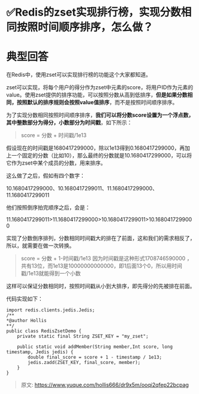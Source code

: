 # ✅Redis的zset实现排行榜，实现分数相同按照时间顺序排序，怎么做？


# 典型回答

在Redis中，使用zset可以实现排行榜的功能这个大家都知道。

zset可以实现，将每个用户的得分作为zset中元素的score，将用户ID作为元素的value。使用zset提供的排序功能，可以按照分数从高到低排序，**但是如果分数相同，按照默认的排序规则会按照value值排序**，而不是按照时间顺序排序。

为了实现分数相同按照时间顺序排序，**我们可以将分数score设置为一个浮点数，其中整数部分为得分，小数部分为时间戳**，如下所示：

> score = 分数 + 时间戳/1e13


假设现在的时间戳是1680417299000，除以1e13得到0.1680417299000，再加上一个固定的分数（比如10），那么最终的分数就是10.1680417299000，可以将它作为zset中某个成员的分数，用来排序。

这么做了之后，假如有四个数字：

10.1680417299000、10.1680417299011、11.1680417299000、11.1680417299011

他们按照倒序拍完顺序之后，会是：

11.1680417299011>11.1680417299000>10.1680417299011>10.1680417299000

实现了分数倒序排列，分数相同时间戳大的排在了前面，这和我们的需求相反了，所以，就需要在做一次转换。

> score = 分数 + 1-时间戳/1e13
> 因为时间戳是这种形式1708746590000 ，共有13位，而1e13是10000000000000，即1后面13个0，所以用时间戳/1e13就能得到一个小数



这样可以保证分数相同时，按照时间戳从小到大排序，即先得分的先被排在前面。

代码实现如下：

```
import redis.clients.jedis.Jedis;
/**
*@author Hollis
**/
public class RedisZsetDemo {
    private static final String ZSET_KEY = "my_zset";

    public static void addMember(String member,Int score, long timestamp, Jedis jedis) {
        double final_score = score + 1 - timestamp / 1e13;
        jedis.zadd(ZSET_KEY, final_score, member);
    }
}

```


> 原文: <https://www.yuque.com/hollis666/dr9x5m/ooqi2qfep22bcpag>